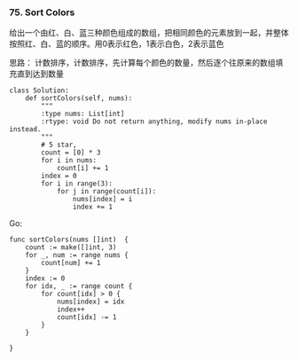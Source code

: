 ### 75. Sort Colors

给出一个由红、白、蓝三种颜色组成的数组，把相同颜色的元素放到一起，并整体按照红、白、蓝的顺序。用0表示红色，1表示白色，2表示蓝色


思路： 计数排序，计数排序，先计算每个颜色的数量，然后逐个往原来的数组填充直到达到数量

```
class Solution:
    def sortColors(self, nums):
        """
        :type nums: List[int]
        :rtype: void Do not return anything, modify nums in-place instead.
        """
        # 5 star, 
        count = [0] * 3
        for i in nums:
            count[i] += 1
        index = 0
        for i in range(3):
            for j in range(count[i]):
                nums[index] = i
                index += 1
```

Go:

```
func sortColors(nums []int)  {
	count := make([]int, 3)
	for _, num := range nums {
		count[num] += 1
	}
	index := 0
	for idx, _ := range count {
		for count[idx] > 0 {
			nums[index] = idx
			index++
			count[idx] -= 1
		}
	}

}
```
